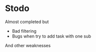 # Stodo

Almost completed but

- Bad filtering
- Bugs when try to add task with one sub

And other weaknesses
